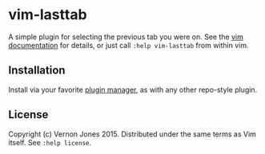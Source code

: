 # vim-lasttab

A simple plugin for selecting the previous tab you were on. See the
[vim documentation](doc/lasttab.txt) for details, or just call `:help vim-lasttab` from within vim.

## Installation

Install via your favorite [plugin manager](https://www.google.com/search?q=vim+plugin+manager), as
with any other repo-style plugin.

## License

Copyright (c) Vernon Jones 2015.  Distributed under the same terms as Vim itself.
See `:help license`.
